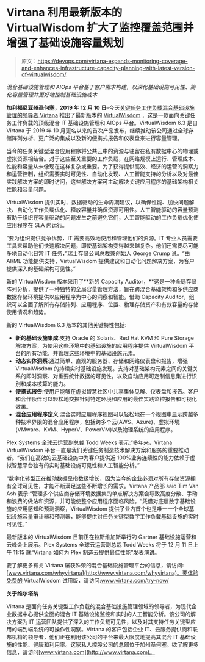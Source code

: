 # Virtana 利用最新版本的 VirtualWisdom 扩大了监控覆盖范围并增强了基础设施容量规划

> 原文：<https://devops.com/virtana-expands-monitoring-coverage-and-enhances-infrastructure-capacity-planning-with-latest-version-of-virtualwisdom/>

*混合基础设施管理和 AIOps 平台基于客户需求构建，以深化基础设施可见性、简化容量管理并更好地控制基础设施成本*

**加利福尼亚州圣何塞，2019 年 12 月 10 日**–今天[关键任务工作负载混合基础设施管理的领导者 Virtana](https://www.virtana.com/) 推出了最新版本的 [VirtualWisdom](https://www.virtana.com/products/virtualwisdom/) ，这是一款面向关键任务工作负载的顶级混合 IT 基础设施管理和 AIOps 平台。VirtualWisdom 6.3 是自 Virtana 于 2019 年 10 月更名以来的首次产品发布，继续推动该公司通过全球存储阵列分析、更广泛的集成以及新的便携式报告和仪表盘来进行容量管理。

当今的任务关键型混合应用程序将公共云中的资源与驻留在私有数据中心的物理或虚拟资源相结合。对于这些至关重要的工作负载，在网络规模上运行、管理成本、性能和容量从未像现在这样复杂或重要。为了获得提供高效、经济的运营的洞察力和运营控制，组织需要实时可见性、自动化发现、人工智能支持的分析以及对最佳实践解决方案的即时访问，这些解决方案可主动解决关键应用程序的基础架构相关性能和容量问题。

VirtualWisdom 提供实时、数据驱动的生命周期建议，以确保性能、加快问题解决、自动化工作负载优化、释放容量并确保资源可用性。人工智能驱动的容量预测有助于组织在容量驱动的问题发生之前避免它们，人工智能驱动的工作负载优化使应用程序在 SLA 内运行。

“要为组织提供竞争优势，IT 需要高效地使用和管理他们的资源。IT 专业人员需要工具来帮助他们快速解决问题，即使基础架构变得越来越复杂。他们还需要尽可能多地自动化日常 IT 任务，”瑞士存储公司总裁兼创始人 George Crump 说。“由 AI/ML 功能提供支持，VirtualWisdom 提供建议和自动化问题解决方案，为客户提供深入的基础架构可见性。”

新的 VirtualWisdom 版本采用了**新的 Capacity Auditor，**这是一种全局存储阵列分析，提供了一种独特的全局容量管理方法，旨在跨混合基础架构和多供应商数据存储环境提供以应用程序为中心的洞察和智能。借助 Capacity Auditor，组织可以全面了解所有存储阵列、应用程序、位置、物理存储资产和有效容量的存储使用情况和趋势。

新的 VirtualWisdom 6.3 版本的其他关键特性包括:

*   **新的基础设施集成**:支持 Oracle 的 Solaris、Red Hat KVM 和 Pure Storage 解决方案，为使用这些环境中的基础设施的应用程序提供 VirtualWisdom 平台的所有功能，并管理这些环境中的基础设施元素。
*   **动态实体洞察**:通过简单、直观的服务器、存储和网络仪表盘和报告，增强 VirtualWisdom 的持续实时基础设施发现。支持对基础架构元素之间的关键关系的即时洞察、对重要统计数据的可见性，以及自动应用可定制信息集进行识别和成本核算的能力。
*   **便携式报告**:使用户能够在虚拟智慧社区中共享集体见解、仪表盘和报告。客户和合作伙伴可以轻松地交换针对特定环境和应用的最佳实践监控报告和可视化效果。
*   **混合应用程序定义**:混合实时应用程序视图可以轻松地在一个视图中显示跨越多种技术界限的混合应用程序，包括跨多个云(AWS、Azure)、虚拟环境(VMware、KVM、HyperV、PowerVM)以及物理系统的应用程序。

Plex Systems 全球云运营副总裁 Todd Weeks 表示:“多年来，Virtana VirtualWisdom 平台一直是我们关键任务制造技术解决方案和服务的重要推动者。“我们在高效的云基础设施中为客户提供近 100%业务连续性的能力依赖于虚拟智慧平台独有的实时基础设施可见性和人工智能分析。”

“数字化转型正在推动数据呈指数级增长，因为当今的企业必须对所有存储资源拥有全球可见性，才能不断满足这些不断增长的需求。Virtana 产品部 said Tim Van Ash 表示:“管理多个供应商存储环境数据集的单点解决方案会导致高度分散、手动和浪费的做法和资源，并可能使整个应用程序面临风险。“凭借对底层数字基础设施的应用感知和预测洞察，VirtualWisdom 提供了业内首个也是唯一一个全球基础设施容量审计器和预测器，能够提供对任务关键型数字工作负载基础设施的实时可见性。”

最新版本的 VirtualWisdom 目前正在拉斯维加斯举行的 Gartner 基础设施运营和云峰会上展示。Plex Systems 全球云运营副总裁 Todd Weeks 将于 12 月 11 日上午 11:15 就“Virtana 如何为 Plex 制造云提供最佳性能”发表演讲。

要了解更多有关 Virtana 屡获殊荣的混合基础设施管理平台的信息，请访问:[www.virtana.com/whyvirtana](http://www.virtana.com/whyvirtana)。要体验免费的 VirtualWisdom 试用版，请访问:www.virtana.com/try-now/

**关于维尔塔纳**

Virtana 是面向任务关键型工作负载的混合基础设施管理领域的领导者，为现代企业数据中心提供全面的混合 IT 基础设施监控和实时的人工智能分析。该公司的解决方案为 IT 运营团队提供了深入的工作负载可见性，以及对其支持任务关键型应用的端到端系统的可操作性洞察。Virtana 的客户包括企业 IT、云服务提供商和联邦机构的领导者，他们正在利用该公司的平台来最大限度地提高其混合 IT 基础设施的性能、健康和利用率。这家私人控股公司的总部位于加州圣何塞。欲了解更多信息，请访问[www.virtana.com](http://www.virtana.com)。

###